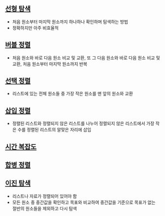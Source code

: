 ## [선형 탐색](https://www.edwith.org/cs50/lecture/22855?isDesc=false)
- 처음 원소부터 마지막 원소까지 하나하나 확인하며 탐색하는 방법 
- 정확하지만 아주 비효율적

## [버블 정렬](https://www.edwith.org/cs50/lecture/22857?isDesc=false)
- 처음 원소와 바로 다음 원소 비교 및 교환, 또 그 다음 원소와 바로 다음 원소 비교 및 교환, 처음 원소부터 마지막 원소까지 반복

## [선택 정렬](https://www.edwith.org/cs50/lecture/22859?isDesc=false)
- 리스트에 있는 전체 원소들 중 가장 작은 원소를 맨 앞의 원소와 교환

## [삽입 정렬](https://www.edwith.org/cs50/lecture/22861?isDesc=false)
- 정렬된 리스트와 정렬되지 않은 리스트를 나누어 정렬되지 않은 리스트에서 가장 작은 수를 정렬된 리스트의 알맞은 자리에 삽입

## [시간 복잡도](https://www.edwith.org/cs50/lecture/22863?isDesc=false)

## [합병 정렬](https://www.edwith.org/cs50/lecture/22865?isDesc=false)

## [이진 탐색](https://www.edwith.org/cs50/lecture/22867?isDesc=false)
- 리스트나 자료가 정렬되어 있어야 함
- 모든 원소 중 중간값을 확인하고 목표와 비교하여 중간값을 기준으로 목표가 없는 절반의 원소들을 제외하고 다시 탐색
